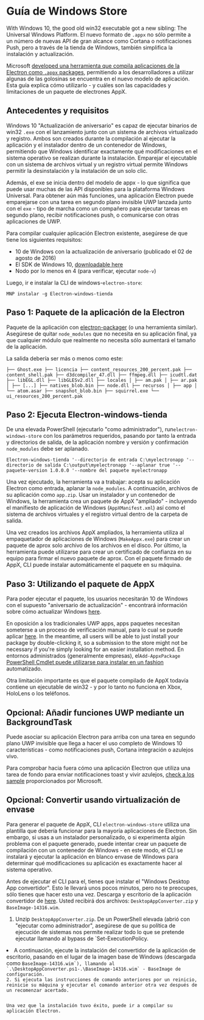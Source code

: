 # Guía de Windows Store

With Windows 10, the good old win32 executable got a new sibling: The Universal Windows Platform. El nuevo formato de `.appx` no sólo permite a un número de nuevas API de gran alcance como Cortana o notificaciones Push, pero a través de la tienda de Windows, también simplifica la instalación y actualización.

Microsoft [developed una herramienta que compila aplicaciones de la Electron como `.appx` packages](https://github.com/catalystcode/electron-windows-store), permitiendo a los desarrolladores a utilizar algunas de las golosinas se encuentra en el nuevo modelo de aplicación. Esta guía explica cómo utilizarlo - y cuáles son las capacidades y limitaciones de un paquete de electrones AppX.

## Antecedentes y requisitos

Windows 10 "Actualización de aniversario" es capaz de ejecutar binarios de win32 `.exe` con el lanzamiento junto con un sistema de archivos virtualizado y registro. Ambos son creados durante la compilación al ejecutar la aplicación y el instalador dentro de un contenedor de Windows, permitiendo que Windows identificar exactamente qué modificaciones en el sistema operativo se realizan durante la instalación. Emparejar el ejecutable con un sistema de archivos virtual y un registro virtual permite Windows permitir la desinstalación y la instalación de un solo clic.

Además, el exe se inicia dentro del modelo de appx - lo que significa que puede usar muchas de las API disponibles para la plataforma Windows Universal. Para obtener aún más funciones, una aplicación Electron puede emparejarse con una tarea en segundo plano invisible UWP lanzada junto con el `exe` - tipo de marcha como un compañero para ejecutar tareas en segundo plano, recibir notificaciones push, o comunicarse con otras aplicaciones de UWP.

Para compilar cualquier aplicación Electron existente, asegúrese de que tiene los siguientes requisitos:

* 10 de Windows con la actualización de aniversario (publicado el 02 de agosto de 2016)
* El SDK de Windows 10, [downloadable here](https://developer.microsoft.com/en-us/windows/downloads/windows-10-sdk)
* Nodo por lo menos en 4 (para verificar, ejecutar `node-v`)

Luego, ir e instalar la CLI de windows-`electron-store`:

    MNP instalar -g Electron-windows-tienda
    

## Paso 1: Paquete de la aplicación de la Electron

Paquete de la aplicación con [electron-packager](https://github.com/electron-userland/electron-packager) (o una herramienta similar). Asegúrese de quitar `node_modules` que no necesita en su aplicación final, ya que cualquier módulo que realmente no necesita sólo aumentará el tamaño de la aplicación.

La salida debería ser más o menos como este:

    ├── Ghost.exe ├── licencia ├── content_resources_200_percent.pak ├── content_shell.pak ├── d3dcompiler_47.dll ├── ffmpeg.dll ├── icudtl.dat ├── libEGL.dll ├── libGLESv2.dll ├── locales │ ├── am.pak │ ├── ar.pak │ ├── [...] ├── natives_blob.bin ├── node.dll ├── recursos │ ├── app │ └── atom.asar ├── snapshot_blob.bin ├── squirrel.exe └── ui_resources_200_percent.pak
    

## Paso 2: Ejecuta Electron-windows-tienda

De una elevada PowerShell (ejecutarlo "como administrador"), run`electron-windows-store` con los parámetros requeridos, pasando por tanto la entrada y directorios de salida, de la aplicación nombre y versión y confirmación `node_modules` debe ser aplanado.

    Electron-windows-tienda '--directorio de entrada C:\myelectronapp '--directorio de salida C:\output\myelectronapp '--aplanar true '--paquete-version 1.0.0.0 '--nombre del paquete myelectronapp
    

Una vez ejecutado, la herramienta va a trabajar: acepta su aplicación Electron como entrada, aplanar la `node_modules`. A continuación, archivos de su aplicación como `app.zip`. Usar un instalador y un contenedor de Windows, la herramienta crea un paquete de AppX "ampliado" - incluyendo el manifiesto de aplicación de Windows (`AppXManifest.xml`) así como el sistema de archivos virtuales y el registro virtual dentro de la carpeta de salida.

Una vez creados los archivos AppX ampliados, la herramienta utiliza al empaquetador de aplicaciones de Windows (`MakeAppx.exe`) para crear un paquete de aprox solo archivo de los archivos en el disco. Por último, la herramienta puede utilizarse para crear un certificado de confianza en su equipo para firmar el nuevo paquete de aprox. Con el paquete firmado de AppX, CLI puede instalar automáticamente el paquete en su máquina.

## Paso 3: Utilizando el paquete de AppX

Para poder ejecutar el paquete, los usuarios necesitarán 10 de Windows con el supuesto "aniversario de actualización" - encontrará información sobre cómo actualizar Windows [here](https://blogs.windows.com/windowsexperience/2016/08/02/how-to-get-the-windows-10-anniversary-update).

En oposición a los tradicionales UWP apps, apps paquetes necesitan someterse a un proceso de verificación manual, para lo cual se puede aplicar [here](https://developer.microsoft.com/en-us/windows/projects/campaigns/desktop-bridge). In the meantime, all users will be able to just install your package by double-clicking it, so a submission to the store might not be necessary if you're simply looking for an easier installation method. En entornos administrados (generalmente empresas), el`Add-AppxPackage` [PowerShell Cmdlet puede utilizarse para instalar en un fashion](https://technet.microsoft.com/en-us/library/hh856048.aspx) automatizado.

Otra limitación importante es que el paquete compilado de AppX todavía contiene un ejecutable de win32 - y por lo tanto no funciona en Xbox, HoloLens o los teléfonos.

## Opcional: Añadir funciones UWP mediante un BackgroundTask

Puede asociar su aplicación Electron para arriba con una tarea en segundo plano UWP invisible que llega a hacer el uso completo de Windows 10 características - como notificaciones push, Cortana integración o azulejos vivo.

Para comprobar hacia fuera cómo una aplicación Electron que utiliza una tarea de fondo para enviar notificaciones toast y vivir azulejos, [check a los sample](https://github.com/felixrieseberg/electron-uwp-background) proporcionados por Microsoft.

## Opcional: Convertir usando virtualización de envase

Para generar el paquete de AppX, CLI `electron-windows-store` utiliza una plantilla que debería funcionar para la mayoría aplicaciones de Electron. Sin embargo, si usas a un instalador personalizado, o si experimenta algún problema con el paquete generado, puede intentar crear un paquete de compilación con un contenedor de Windows - en este modo, el CLI se instalará y ejecutar la aplicación en blanco envase de Windows para determinar qué modificaciones su aplicación es exactamente hacer al sistema operativo.

Antes de ejecutar el CLI para el, tienes que instalar el "Windows Desktop App convertidor". Esto le llevará unos pocos minutos, pero no te preocupes, sólo tienes que hacer esto una vez. Descarga y escritorio de la aplicación convertidor de [here](https://www.microsoft.com/en-us/download/details.aspx?id=51691). Usted recibirá dos archivos: `DesktopAppConverter.zip` y `BaseImage-14316.wim`.

1. Unzip `DesktopAppConverter.zip`. De un PowerShell elevada (abrió con "ejecutar como administrador", asegúrese de que su política de ejecución de sistemas nos permite realizar todo lo que se pretende ejecutar llamando al bypass</code> de `Set-ExecutionPolicy.</li>
<li>A continuación, ejecute la instalación del convertidor de la aplicación de escritorio, pasando en el lugar de la imagen base de Windows (descargada como <code>BaseImage-14316.wim`), llamando al `.\DesktopAppConverter.ps1-.\BaseImage-14316.wim` - BaseImage de configuración.
2. Si ejecuta las instrucciones de comando anteriores por un reinicio, reinicie su máquina y ejecutar el comando anterior otra vez después de un recomenzar acertado.

Una vez que la instalación tuvo éxito, puede ir a compilar su aplicación Electron.